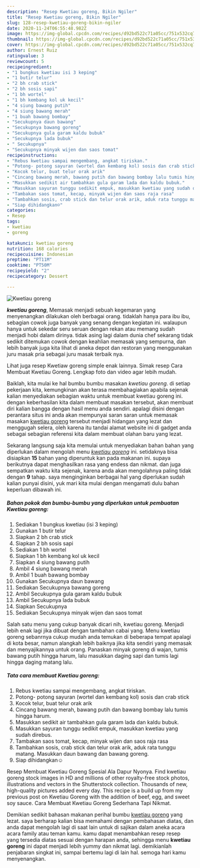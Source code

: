 ```yaml
---
description: "Resep Kwetiau goreng, Bikin Ngiler"
title: "Resep Kwetiau goreng, Bikin Ngiler"
slug: 128-resep-kwetiau-goreng-bikin-ngiler
date: 2020-11-24T06:55:48.982Z
image: https://img-global.cpcdn.com/recipes/d92bd522c71a05cc/751x532cq70/kwetiau-goreng-foto-resep-utama.jpg
thumbnail: https://img-global.cpcdn.com/recipes/d92bd522c71a05cc/751x532cq70/kwetiau-goreng-foto-resep-utama.jpg
cover: https://img-global.cpcdn.com/recipes/d92bd522c71a05cc/751x532cq70/kwetiau-goreng-foto-resep-utama.jpg
author: Ernest Ruiz
ratingvalue: 3
reviewcount: 5
recipeingredient:
- "1 bungkus kwetiau isi 3 keping"
- "1 butir telur"
- "2 bh crab stick"
- "2 bh sosis sapi"
- "1 bh wortel"
- "1 bh kembang kol uk kecil"
- "4 siung bawang putih"
- "4 siung bawang merah"
- "1 buah bawang bombay"
- "Secukupnya daun bawang"
- "Secukupnya bawang goreng"
- "Secukupnya gula garam kaldu bubuk"
- "Secukupnya lada bubuk"
- " Secukupnya"
- "Secukupnya minyak wijen dan saos tomat"
recipeinstructions:
- "Rebus kwetiau sampai mengembang, angkat tiriskan."
- "Potong- potong sayuran (wortel dan kembang kol) sosis dan crab stick"
- "Kocok telur, buat telur orak arik"
- "Cincang bawang merah, bawang putih dan bawang bombay lalu tumis hingga harum."
- "Masukkan sedikit air tambahkan gula garam lada dan kaldu bubuk."
- "Masukkan sayuran tunggu sedikit empuk, masukkan kwetiau yang sudah direbus."
- "Tambakan saos tomat, kecap, minyak wijen dan saos raja rasa"
- "Tambahkan sosis, crab stick dan telur orak arik, aduk rata tunggu matang. Masukkan daun bawang dan bawang goreng."
- "Siap dihidangkan☺️"
categories:
- Resep
tags:
- kwetiau
- goreng

katakunci: kwetiau goreng 
nutrition: 168 calories
recipecuisine: Indonesian
preptime: "PT11M"
cooktime: "PT50M"
recipeyield: "2"
recipecategory: Dessert

---
```



![Kwetiau goreng](https://img-global.cpcdn.com/recipes/d92bd522c71a05cc/751x532cq70/kwetiau-goreng-foto-resep-utama.jpg)

<b><i>kwetiau goreng</i></b>, Memasak menjadi sebuah kegemaran yang menyenangkan dilakukan oleh berbagai orang. tidaklah hanya para ibu ibu, sebagian cowok juga banyak yang senang dengan kegiatan ini. walaupun hanya untuk sekedar seru seruan dengan rekan atau memang sudah menjadi hobi dalam dirinya. tidak asing lagi dalam dunia chef sekarang tidak sedikit ditemukan cowok dengan keahlian memasak yang sempurna, dan lebih banyak juga kita lihat di aneka depot dan restoran yang menggunakan juru masak pria sebagai juru masak terbaik nya.

Lihat juga resep Kwetiaw goreng simple enak lainnya. Simak resep Cara Membuat Kwetiau Goreng. Lengkap foto dan video agar lebih mudah.

Baiklah, kita mulai ke hal bumbu bumbu masakan <i>kwetiau goreng</i>. di setiap pekerjaan kita, kemungkinan akan terasa membahagiakan apabila sejenak kalian menyediakan sebagian waktu untuk membuat kwetiau goreng ini. dengan keberhasilan kita dalam membuat masakan tersebut, akan membuat diri kalian bangga dengan hasil menu anda sendiri. apalagi disini dengan perantara situs ini anda akan mempunyai saran saran untuk memasak masakan <u>kwetiau goreng</u> tersebut menjadi hidangan yang lezat dan menggugah selera, oleh karena itu tandai alamat website ini di gadget anda sebagai sebagian referensi kita dalam membuat olahan baru yang lezat.


Sekarang langsung saja kita memulai untuk menyediakan bahan bahan yang diperlukan dalam mengolah menu <u><i>kwetiau goreng</i></u> ini. setidaknya bisa disiapkan <b>15</b> bahan yang diperuntuk kan pada makanan ini. supaya berikutnya dapat menghasilkan rasa yang endess dan nikmat. dan juga sempatkan waktu kita sejenak, karena anda akan mengolahnya paling tidak dengan <b>9</b> tahap. saya menginginkan berbagai hal yang diperlukan sudah kalian punyai disini, yuk mari kita mulai dengan mengamati dulu bahan keperluan dibawah ini.

<!--inarticleads1-->

##### Bahan pokok dan bumbu-bumbu yang diperlukan untuk pembuatan Kwetiau goreng:

1. Sediakan 1 bungkus kwetiau (isi 3 keping)
1. Gunakan 1 butir telur
1. Siapkan 2 bh crab stick
1. Siapkan 2 bh sosis sapi
1. Sediakan 1 bh wortel
1. Siapkan 1 bh kembang kol uk kecil
1. Siapkan 4 siung bawang putih
1. Ambil 4 siung bawang merah
1. Ambil 1 buah bawang bombay
1. Gunakan Secukupnya daun bawang
1. Sediakan Secukupnya bawang goreng
1. Ambil Secukupnya gula garam kaldu bubuk
1. Ambil Secukupnya lada bubuk
1. Siapkan  Secukupnya
1. Sediakan Secukupnya minyak wijen dan saos tomat


Salah satu menu yang cukup banyak dicari nih, kwetiau goreng. Menjadi lebih enak lagi jika dibuat dengan tambahan cabai yang. Menu kwetiau goreng sebanrnya cukup mudah anda temukan di beberapa tempat apalagi di kota besar, namun alangkah lebih baiknya jika kita sendiri yang memasak dan menyajikannya untuk orang. Panaskan minyak goreng di wajan, tumis bawang putih hingga harum, lalu masukkan daging sapi dan tumis lagi hingga daging matang lalu. 

<!--inarticleads2-->

##### Tata cara membuat Kwetiau goreng:

1. Rebus kwetiau sampai mengembang, angkat tiriskan.
1. Potong- potong sayuran (wortel dan kembang kol) sosis dan crab stick
1. Kocok telur, buat telur orak arik
1. Cincang bawang merah, bawang putih dan bawang bombay lalu tumis hingga harum.
1. Masukkan sedikit air tambahkan gula garam lada dan kaldu bubuk.
1. Masukkan sayuran tunggu sedikit empuk, masukkan kwetiau yang sudah direbus.
1. Tambakan saos tomat, kecap, minyak wijen dan saos raja rasa
1. Tambahkan sosis, crab stick dan telur orak arik, aduk rata tunggu matang. Masukkan daun bawang dan bawang goreng.
1. Siap dihidangkan☺️


Resep Membuat Kwetiau Goreng Spesial Ala Dapur Nyonya. Find kwetiau goreng stock images in HD and millions of other royalty-free stock photos, illustrations and vectors in the Shutterstock collection. Thousands of new, high-quality pictures added every day. This recipe is a build up from my previous post on Kwetiau Goreng with the addition of beef, egg, and sweet soy sauce. Cara Membuat Kwetiau Goreng Sederhana Tapi Nikmat. 

Demikian sedikit bahasan makanan perihal bumbu <u>kwetiau goreng</u> yang lezat. saya berharap kalian bisa memahami dengan pembahasan diatas, dan anda dapat mengolah lagi di saat lain untuk di sajikan dalam aneka acara acara family atau teman kamu. kamu dapat menambahkan resep resep yang tersedia diatas sesuai dengan harapan anda, sehingga menu <b>kwetiau goreng</b> ini dapat menjadi lebih yummy dan nikmat lagi. demikianlah penjabaran singkat ini, sampai bertemu lagi di lain hal. semoga hari kamu menyenangkan.
